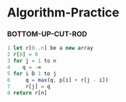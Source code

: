 # Algorithm-Practice

### BOTTOM-UP-CUT-ROD
```javascript
1 let r[0..n] be a new array 
2 r[0] = 0
3 for j = 1 to n
4    q = -∞
5 for i D 1 to j
6     q = max(q, p[i] + r[j - i])
7     r[j] = q
8 return r[n]
